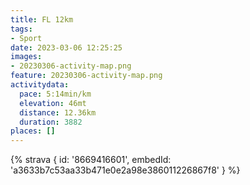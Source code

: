 ```yaml
---
title: FL 12km
tags:
- Sport
date: 2023-03-06 12:25:25
images:
- 20230306-activity-map.png
feature: 20230306-activity-map.png
activitydata:
  pace: 5:14min/km
  elevation: 46mt
  distance: 12.36km
  duration: 3882
places: []
---
```


<!--more--> 

 [//]: # ({% figure { src: '20230306-activity-map.png', title: 'map' } %})


{% strava { id: '8669416601', embedId: 'a3633b7c53aa33b471e0e2a98e386011226867f8' } %}